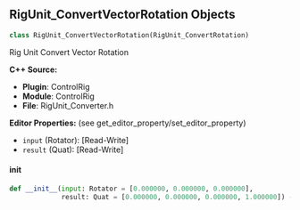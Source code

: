 ## RigUnit_ConvertVectorRotation Objects

```python
class RigUnit_ConvertVectorRotation(RigUnit_ConvertRotation)
```

Rig Unit Convert Vector Rotation

**C++ Source:**

- **Plugin**: ControlRig
- **Module**: ControlRig
- **File**: RigUnit_Converter.h

**Editor Properties:** (see get_editor_property/set_editor_property)

- ``input`` (Rotator):  [Read-Write]
- ``result`` (Quat):  [Read-Write]

<a id="unreal.RigUnit_ConvertVectorRotation.__init__"></a>

#### __init__

```python
def __init__(input: Rotator = [0.000000, 0.000000, 0.000000],
             result: Quat = [0.000000, 0.000000, 0.000000, 1.000000]) -> None
```

<a id="unreal.RigUnit_ConvertQuaternion"></a>